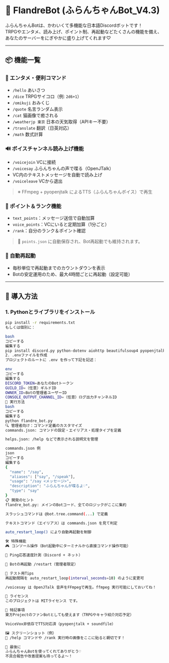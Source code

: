 # 🌟 FlandreBot (ふらんちゃんBot_V4.3)

ふらんちゃんBotは、かわいくて多機能な日本語Discordボットです！  
TRPGやエンタメ、読み上げ、ポイント制、再起動などたくさんの機能を備え、  
あなたのサーバーをにぎやかに盛り上げてくれます♡

---

## 📦 機能一覧

### 🎉 エンタメ・便利コマンド
- `/hello` あいさつ
- `/dice` TRPGサイコロ（例: `2d6+1`）
- `/omikuji` おみくじ
- `/quote` 名言ランダム表示
- `/cat` 猫画像で癒される
- `/weatherjp 東京` 日本の天気取得（APIキー不要）
- `/translate` 翻訳（日英対応）
- `/math` 数式計算

### 🔊 ボイスチャンネル読み上げ機能
- `/voicejoin` VCに接続
- `/voicesay` ふらんちゃんの声で喋る（OpenJTalk）
- VC内のテキストメッセージを自動で読み上げ
- `/voiceleave` VCから退出

> ※ FFmpeg + pyopenjtalk によるTTS（ふらんちゃんボイス）で再生

### 💬 ポイント＆ランク機能
- `text_points`：メッセージ送信で自動加算
- `voice_points`：VCにいると定期加算（1分ごと）
- `/rank`：自分のランク＆ポイント確認

> 💾 `points.json` に自動保存され、Bot再起動でも維持されます。

### 🔁 自動再起動
- 毎秒単位で再起動までのカウントダウンを表示
- Botの安定運用のため、最大4時間ごとに再起動（設定可能）

---

## 🚀 導入方法

### 1. Pythonとライブラリをインストール

```bash
pip install -r requirements.txt
もしくは個別に：

bash
コピーする
編集する
pip install discord.py python-dotenv aiohttp beautifulsoup4 pyopenjtalk soundfile
2. .envファイルを作成
プロジェクトのルートに .env を作って下記を記述：

env
コピーする
編集する
DISCORD_TOKEN=あなたのBotトークン
GUILD_ID=（任意）ギルドID
OWNER_ID=Botの管理者ユーザーID
CONSOLE_OUTPUT_CHANNEL_ID=（任意）ログ出力チャンネルID
🔧 実行方法
bash
コピーする
編集する
python flandre_bot.py
🔍 管理者向け：コマンド定義のカスタマイズ
commands.json: コマンドの設定・エイリアス・処理タイプを定義

helps.json: /help などで表示される説明文を管理

commands.json 例
json
コピーする
編集する
{
  "name": "/say",
  "aliases": ["say", "/speak"],
  "usage": "/say <メッセージ>",
  "description": "ふらんちゃんが喋るよ♡",
  "type": "say"
}
📋 開発のヒント
flandre_bot.py: メインのBotコード、全てのロジックがここに集約

スラッシュコマンドは @bot.tree.command(...) で定義

テキストコマンド（エイリアス）は commands.json を見て判定

auto_restart_loop() により自動再起動を制御

🛠️ 特殊機能
🎮 コンソール操作（Bot起動中にターミナルから直接コマンド操作可能）

📡 Ping応答速度計測（Discord + ネット）

🔁 Botの再起動 /restart（管理者限定）

🧪 テスト用Tips
再起動間隔を auto_restart_loop(interval_seconds=10) のように変更可

/voicesay は OpenJTalk 音声をFFmpegで再生。ffmpeg 実行可能にしておいてね！

📜 ライセンス
このプロジェクトは MITライセンス です。

🩷 特記事項
東方ProjectのファンBotとしても使えます（TRPGやキャラ紹介対応予定）

VoiceVox非依存でTTS対応済（pyopenjtalk + soundfile）

🖼️ スクリーンショット（例）
📸 /help コマンドや /rank 実行時の画像をここに貼ると親切です！

🙏 最後に
ふらんちゃんBotを使ってくれてありがとう♡
不具合報告や改善提案も待ってるよ〜！